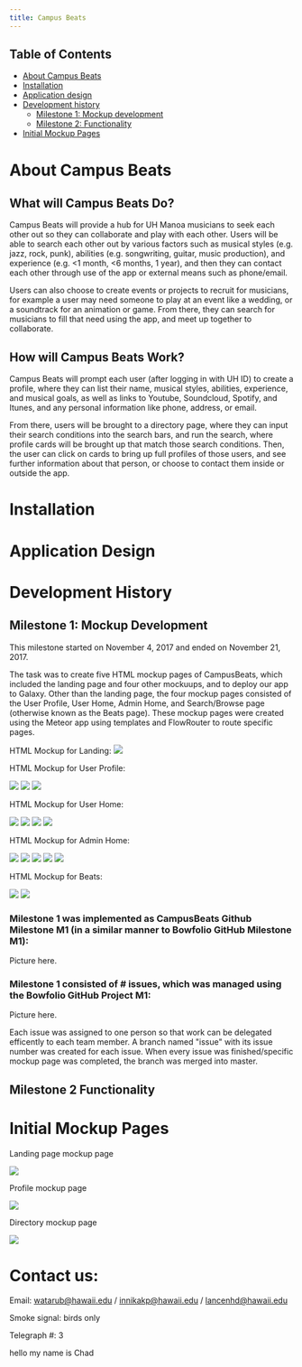 ```yaml
---
title: Campus Beats
---
```


## Table of Contents
- [About Campus Beats](#about-campus-beats)  
- [Installation](#installation)
- [Application design](#application-design)
- [Development history](#development-history)
  - [Milestone 1: Mockup development](#milestone-1-mockup-development)
  - [Milestone 2: Functionality](#milestone-2-functionality)
- [Initial Mockup Pages](#initial-mockup-pages)




# About Campus Beats

## What will Campus Beats Do?
Campus Beats will provide a hub for UH Manoa musicians to seek each other out so they can collaborate and play with each other. Users will be able to search each other out by various factors such as musical styles (e.g. jazz, rock, punk), abilities (e.g. songwriting, guitar, music production), and experience (e.g. <1 month, <6 months, 1 year), and then they can contact each other through use of the app or external means such as phone/email. 

Users can also choose to create events or projects to recruit for musicians, for example a user may need someone to play at an event like a wedding, or a soundtrack for an animation or game. From there, they can search for musicians to fill that need using the app, and meet up together to collaborate.

## How will Campus Beats Work?
Campus Beats will prompt each user (after logging in with UH ID) to create a profile, where they can list their name, musical styles, abilities, experience, and musical goals, as well as links to Youtube, Soundcloud, Spotify, and Itunes, and any personal information like phone, address, or email. 

From there, users will be brought to a directory page, where they can input their search conditions into the search bars, and run the search, where profile cards will be brought up that match those search conditions. Then, the user can click on cards to bring up full profiles of those users, and see further information about that person, or choose to contact them inside or outside the app.


# Installation

# Application Design 

# Development History

## Milestone 1: Mockup Development
This milestone started on November 4, 2017 and ended on November 21, 2017. 

The task was to create five HTML mockup pages of CampusBeats, which included the landing page and four other mockuups, and to deploy our app to Galaxy. Other than the landing page, the four mockup pages consisted of the User Profile, User Home, Admin Home, and Search/Browse page (otherwise known as the Beats page). These mockup pages were created using the Meteor app using templates and FlowRouter to route specific pages.    

HTML Mockup for Landing:
<img src="images/mockup-6.png">

HTML Mockup for User Profile:

<img src="images/mockup-7.png">
<img src="images/mockup-1.png">
<img src="images/mockup-5.png">

HTML Mockup for User Home:

<img src="images/mockup-7.png">
<img src="images/mockup-2.png">
<img src="images/mockup-3.png">
<img src="images/mockup-5.png">

HTML Mockup for Admin Home:

<img src="images/mockup-7.png">
<img src="images/mockup-4.png">
<img src="images/mockup-2.png">
<img src="images/mockup-3.png">
<img src="images/mockup-5.png">

HTML Mockup for Beats:

<img src="images/mockup-7.png">
<img src="images/mockup-5.png">

### Milestone 1 was implemented as CampusBeats Github Milestone M1 (in a similar manner to Bowfolio GitHub Milestone M1):

Picture here.

### Milestone 1 consisted of # issues, which was managed using the Bowfolio GitHub Project M1:

Picture here.

Each issue was assigned to one person so that work can be delegated efficently to each team member. A branch named "issue" with its issue number was created for each issue. When every issue was finished/specific mockup page was completed, the branch was merged into master.

## Milestone 2 Functionality


# Initial Mockup Pages

Landing page mockup page

<img src="images/CampusBeatsLandingPage.png">

Profile mockup page

<img src="images/CampusBeatsProfile.png">

Directory mockup page

<img src="images/CampusBeatsFindUsersPage.png">

# Contact us:

Email: watarub@hawaii.edu / innikakp@hawaii.edu / lancenhd@hawaii.edu

Smoke signal: birds only

Telegraph #: 3
























hello my name is Chad

